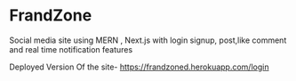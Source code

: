 # FrandZone
Social media site using MERN , Next.js with login signup, post,like comment and real time notification features

Deployed Version Of the site- https://frandzoned.herokuapp.com/login

